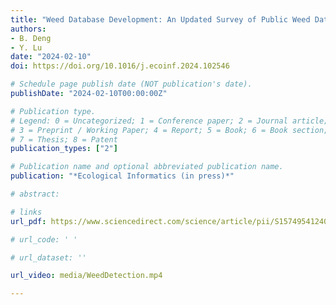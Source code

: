 ```yaml
---
title: "Weed Database Development: An Updated Survey of Public Weed Datasets and Cross-Season Weed Detection Adaptation"
authors: 
- B. Deng
- Y. Lu
date: "2024-02-10"
doi: https://doi.org/10.1016/j.ecoinf.2024.102546

# Schedule page publish date (NOT publication's date).
publishDate: "2024-02-10T00:00:00Z"

# Publication type.
# Legend: 0 = Uncategorized; 1 = Conference paper; 2 = Journal article;
# 3 = Preprint / Working Paper; 4 = Report; 5 = Book; 6 = Book section;
# 7 = Thesis; 8 = Patent
publication_types: ["2"]

# Publication name and optional abbreviated publication name.
publication: "*Ecological Informatics (in press)*"

# abstract: 

# links
url_pdf: https://www.sciencedirect.com/science/article/pii/S1574954124000888

# url_code: ' '

# url_dataset: ''

url_video: media/WeedDetection.mp4

---
```

